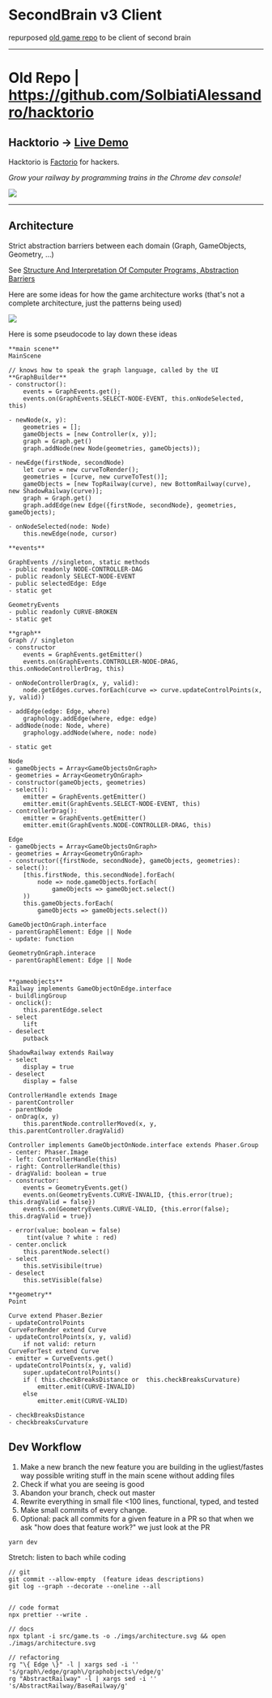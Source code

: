 # SecondBrain v3 Client

repurposed [old game repo](https://github.com/SolbiatiAlessandro/hacktorio) to be client of second brain

---

# Old Repo | https://github.com/SolbiatiAlessandro/hacktorio

## Hacktorio -> [Live Demo](https://solbiatialessandro.github.io/hacktorio/)

Hacktorio is [Factorio](https://www.factorio.com) for hackers.

_Grow your railway by programming trains in the Chrome dev console!_

![](https://github.com/SolbiatiAlessandro/hacktorio/blob/master/imgs/demo.png?raw=true)

---

## Architecture

Strict abstraction barriers between each domain (Graph, GameObjects, Geometry, ...)

See [Structure And Interpretation Of Computer Programs, Abstraction Barriers](https://mitpress.mit.edu/sites/default/files/sicp/full-text/book/book-Z-H-14.html#%_sec_2.1.2)

Here are some ideas for how the game architecture works (that's not a complete architecture, just the patterns being used)

![](https://github.com/SolbiatiAlessandro/hacktorio/blob/master/imgs/architecture.png?raw=true)

Here is some pseudocode to lay down these ideas

```
**main scene**
MainScene

// knows how to speak the graph language, called by the UI
**GraphBuilder**
- constructor():
	events = GraphEvents.get();
    events.on(GraphEvents.SELECT-NODE-EVENT, this.onNodeSelected, this)

- newNode(x, y):
	geometries = [];
    gameObjects = [new Controller(x, y)];
	graph = Graph.get()
    graph.addNode(new Node(geometries, gameObjects));

- newEdge(firstNode, secondNode)
    let curve = new curveToRender();
	geometries = [curve, new curveToTest()];
    gameObjects = [new TopRailway(curve), new BottomRailway(curve), new ShadowRailway(curve)];
	graph = Graph.get()
	graph.addEdge(new Edge({firstNode, secondNode}, geometries, gameObjects);

- onNodeSelected(node: Node)
	this.newEdge(node, cursor)

**events**

GraphEvents //singleton, static methods
- public readonly NODE-CONTROLLER-DAG
- public readonly SELECT-NODE-EVENT
- public selectedEdge: Edge
- static get

GeometryEvents
- public readonly CURVE-BROKEN
- static get

**graph**
Graph // singleton
- constructor
	events = GraphEvents.getEmitter()
    events.on(GraphEvents.CONTROLLER-NODE-DRAG, this.onNodeControllerDrag, this)

- onNodeControllerDrag(x, y, valid):
    node.getEdges.curves.forEach(curve => curve.updateControlPoints(x, y, valid))

- addEdge(edge: Edge, where)
	graphology.addEdge(where, edge: edge)
- addNode(node: Node, where)
	graphology.addNode(where, node: node)

- static get

Node
- gameObjects = Array<GameObjectsOnGraph>
- geometries = Array<GeometryOnGraph>
- constructor(gameObjects, geometries)
- select():
	emitter = GraphEvents.getEmitter()
    emitter.emit(GraphEvents.SELECT-NODE-EVENT, this)
- controllerDrag():
	emitter = GraphEvents.getEmitter()
    emitter.emit(GraphEvents.NODE-CONTROLLER-DRAG, this)

Edge
- gameObjects = Array<GameObjectsOnGraph>
- geometries = Array<GeometryOnGraph>
- constructor({firstNode, secondNode}, gameObjects, geometries):
- select():
	[this.firstNode, this.secondNode].forEach(
		node => node.gameObjects.forEach(
			gameObjects => gameObject.select()
	))
    this.gameObjects.forEach(
        gameObjects => gameObjects.select())

GameObjectOnGraph.interface
- parentGraphElement: Edge || Node
- update: function

GeometryOnGraph.interace
- parentGraphElement: Edge || Node


**gameobjects**
Railway implements GameObjectOnEdge.interface
- buildlingGroup
- onclick():
	this.parentEdge.select
- select
	lift
- deselect
	putback

ShadowRailway extends Railway
- select
	display = true
- deselect
	display = false

ControllerHandle extends Image
- parentController
- parentNode
- onDrag(x, y)
	this.parentNode.controllerMoved(x, y, this.parentController.dragValid)

Controller implements GameObjectOnNode.interface extends Phaser.Group
- center: Phaser.Image
- left: ControllerHandle(this)
- right: ControllerHandle(this)
- dragValid: boolean = true
- constructor:
	events = GeometryEvents.get()
	events.on(GeometryEvents.CURVE-INVALID, {this.error(true); this.dragValid = false})
	events.on(GeometryEvents.CURVE-VALID, {this.error(false); this.dragValid = true})

- error(value: boolean = false)
	 tint(value ? white : red)
- center.onclick
	this.parentNode.select()
- select
	this.setVisibile(true)
- deselect
	this.setVisible(false)

**geometry**
Point

Curve extend Phaser.Bezier
- updateControlPoints
CurveForRender extend Curve
- updateControlPoints(x, y, valid)
	if not valid: return
CurveForTest extend Curve
- emitter = CurveEvents.get()
- updateControlPoints(x, y, valid)
	super.updateControlPoints()
    if ( this.checkBreaksDistance or  this.checkBreaksCurvature)
		emitter.emit(CURVE-INVALID)
    else
		emitter.emit(CURVE-VALID)

- checkBreaksDistance
- checkbreaksCurvature
```

## Dev Workflow

1. Make a new branch the new feature you are building in the ugliest/fastes way possible writing stuff in the main scene without adding files
2. Check if what you are seeing is good
3. Abandon your branch, check out master
4. Rewrite everything in small file <100 lines, functional, typed, and tested
5. Make small commits of every change.
6. Optional: pack all commits for a given feature in a PR so that when we ask "how does that feature work?" we just look at the PR

```
yarn dev
```

Stretch: listen to bach while coding

```
// git
git commit --allow-empty  (feature ideas descriptions)
git log --graph --decorate --oneline --all


// code format
npx prettier --write .

// docs
npx tplant -i src/game.ts -o ./imgs/architecture.svg && open ./imags/architecture.svg

// refactoring
rg "\{ Edge \}" -l | xargs sed -i '' 's/graph\/edge/graph\/graphobjects\/edge/g'
rg "AbstractRailway" -l | xargs sed -i '' 's/AbstractRailway/BaseRailway/g'
```
